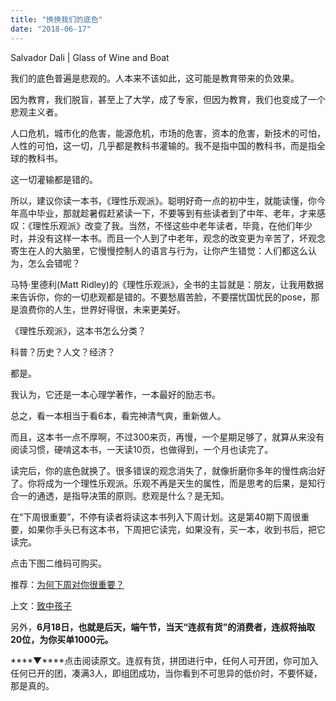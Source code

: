 ```yaml
---
title: "换换我们的底色"
date: "2018-06-17"
---
```


Salvador Dali | Glass of Wine and Boat

我们的底色普遍是悲观的。人本来不该如此，这可能是教育带来的负效果。

因为教育，我们脱盲，甚至上了大学，成了专家，但因为教育，我们也变成了一个悲观主义者。

人口危机，城市化的危害，能源危机，市场的危害，资本的危害，新技术的可怕，人性的可怕，这一切，几乎都是教科书灌输的。我不是指中国的教科书，而是指全球的教科书。

这一切灌输都是错的。

所以，建议你读一本书，《理性乐观派》。聪明好奇一点的初中生，就能读懂，你今年高中毕业，那就趁暑假赶紧读一下，不要等到有些读者到了中年、老年，才来感叹：《理性乐观派》改变了我。当然，不怪这些中老年读者，毕竟，在他们年少时，并没有这样一本书。而且一个人到了中老年，观念的改变更为辛苦了，坏观念寄生在人的大脑里，它慢慢控制人的语言与行为，让你产生错觉：人们都这么认为，怎么会错呢？

马特·里德利(Matt Ridley)的《理性乐观派》，全书的主旨就是：朋友，让我用数据来告诉你，你的一切悲观都是错的。不要愁眉苦脸，不要摆忧国忧民的pose，那是浪费你的人生，世界好得很，未来更美好。

《理性乐观派》，这本书怎么分类？

科普？历史？人文？经济？

都是。

我认为，它还是一本心理学著作，一本最好的励志书。

总之，看一本相当于看6本，看完神清气爽，重新做人。

而且，这本书一点不厚啊，不过300来页，再慢，一个星期足够了，就算从来没有阅读习惯，硬啃这本书，一天读10页，也做得到，一个月也读完了。

读完后，你的底色就换了。很多错误的观念消失了，就像折磨你多年的慢性病治好了。你将成为一个理性乐观派。乐观不再是天生的属性，而是思考的后果，是知行合一的通透，是指导决策的原则。悲观是什么？是无知。

在“下周很重要”，不停有读者将读这本书列入下周计划。这是第40期下周很重要，如果你手头已有这本书，下周把它读完，如果没有，买一本，收到书后，把它读完。

点击下图二维码可购买。

推荐：[为何下周对你很重要？](http://mp.weixin.qq.com/s?__biz=MjM5NDU0Mjk2MQ==&mid=2651623372&idx=1&sn=0a27ce920b04dc61f7bc27535cc59c02&chksm=bd7e0bd28a0982c4659ee1bec241d50bcdbb6403dba56ad79902a1b00fc1b160e7acd02584f2&scene=21#wechat_redirect)

上文：[致中孩子](http://mp.weixin.qq.com/s?__biz=MjM5NDU0Mjk2MQ==&mid=2651628399&idx=1&sn=ee731d87ee13d3ad85aeb5ab2575706b&chksm=bd7e27718a09ae6733ae197f7d63ba23141e5fcda5cc004bcfbfd6d7b37163a0a68a795f620f&scene=21#wechat_redirect)

另外，**6月18日，也就是后天，端午节，当天“连叔有货”的消费者，连叔将抽取20位，为你买单1000元。**

****▼****点击阅读原文。连叔有货，拼团进行中，任何人可开团，你可加入任何已开的团，凑满3人，即组团成功，当你看到不可思异的低价时，不要怀疑，那是真的。
